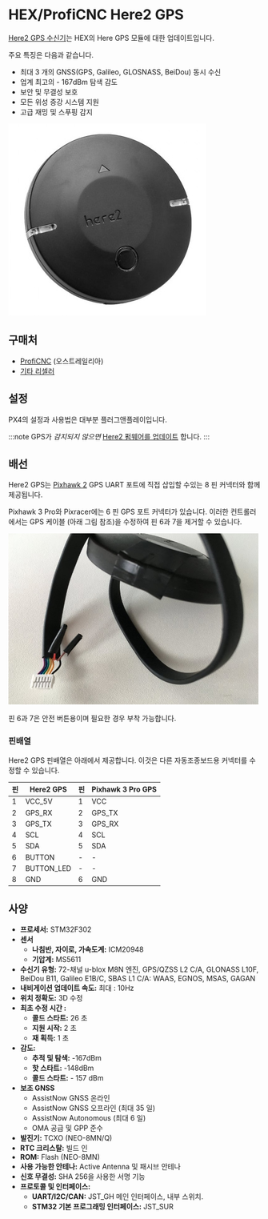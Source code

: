 # HEX/ProfiCNC Here2 GPS

[Here2 GPS 수신기](http://www.proficnc.com/all-products/152-gps-module.html)는 HEX의 Here GPS 모듈에 대한 업데이트입니다.

주요 특징은 다음과 같습니다.

- 최대 3 개의 GNSS(GPS, Galileo, GLOSNASS, BeiDou) 동시 수신
- 업계 최고의 - 167dBm 탐색 감도
- 보안 및 무결성 보호
- 모든 위성 증강 시스템 지원
- 고급 재밍 및 스푸핑 감지

![](../../assets/hardware/gps/here2_gps_module.jpg)

## 구매처

- [ProfiCNC](http://www.proficnc.com/all-products/152-gps-module.html) (오스트레일리아)
- [기타 리셀러](http://www.proficnc.com/stores)

## 설정

PX4의 설정과 사용법은 대부분 플러그앤플레이입니다.

:::note GPS가 *감지되지 않으면* [Here2 펌웨어를 업데이트](https://docs.cubepilot.org/user-guides/here-2/updating-here-2-firmware) 합니다.
:::

## 배선

Here2 GPS는 [Pixhawk 2](http://www.hex.aero/wp-content/uploads/2016/07/DRS_Pixhawk-2-17th-march-2016.pdf) GPS UART 포트에 직접 삽입할 수있는 8 핀 커넥터와 함께 제공됩니다.

Pixhawk 3 Pro와 Pixracer에는 6 핀 GPS 포트 커넥터가 있습니다. 이러한 컨트롤러에서는 GPS 케이블 (아래 그림 참조)을 수정하여 핀 6과 7을 제거할 수 있습니다.

<img src="../../assets/hardware/gps/rtk_here_plug_gps_to_6pin_connector.jpg" width="500px" />

핀 6과 7은 안전 버튼용이며 필요한 경우 부착 가능합니다.

### 핀배열

Here2 GPS 핀배열은 아래에서 제공합니다. 이것은 다른 자동조종보드용 커넥터를 수정할 수 있습니다.

| 핀 | Here2 GPS  | 핀 | Pixhawk 3 Pro GPS |
| - | ---------- | - | ----------------- |
| 1 | VCC_5V     | 1 | VCC               |
| 2 | GPS_RX     | 2 | GPS_TX            |
| 3 | GPS_TX     | 3 | GPS_RX            |
| 4 | SCL        | 4 | SCL               |
| 5 | SDA        | 5 | SDA               |
| 6 | BUTTON     | - | -                 |
| 7 | BUTTON_LED | - | -                 |
| 8 | GND        | 6 | GND               |

## 사양

- **프로세서:** STM32F302
- **센서** 
  - **나침반, 자이로, 가속도계:** ICM20948
  - **기압계:** MS5611
- **수신기 유형:** 72-채널 u-blox M8N 엔진, GPS/QZSS L2 C/A, GLONASS L10F, BeiDou B11, Galileo E1B/C, SBAS L1 C/A: WAAS, EGNOS, MSAS, GAGAN
- **내비게이션 업데이트 속도:** 최대 : 10Hz
- **위치 정확도:** 3D 수정
- **최초 수정 시간 :** 
  - **콜드 스타트:** 26 초
  - **지원 시작:** 2 초
  - **재 획득:** 1 초
- **감도:** 
  - **추적 및 탐색:** -167dBm
  - **핫 스타트:** -148dBm
  - **콜드 스타트:** - 157 dBm
- **보조 GNSS** 
  - AssistNow GNSS 온라인
  - AssistNow GNSS 오프라인 (최대 35 일)
  - AssistNow Autonomous (최대 6 일)
  - OMA 공급 및 GPP 준수
- **발진기:** TCXO (NEO-8MN/Q)
- **RTC 크리스탈:** 빌드 인
- **ROM:** Flash (NEO-8MN)
- **사용 가능한 안테나:** Active Antenna 및 패시브 안테나
- **신호 무결성:** SHA 256을 사용한 서명 기능
- **프로토콜 및 인터페이스:** 
  - **UART/I2C/CAN:** JST_GH 메인 인터페이스, 내부 스위치.
  - **STM32 기본 프로그래밍 인터페이스:** JST_SUR